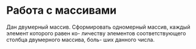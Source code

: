 # Работа с массивами

Дан двумерный массив. Сформировать одномерный массив, каждый элемент которого равен ко-
личеству элементов соответствующего столбца двумерного массива, боль-
ших данного числа.
